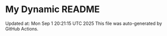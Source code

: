 # My Dynamic README
Updated at: Mon Sep  1 20:21:15 UTC 2025
This file was auto-generated by GitHub Actions.
